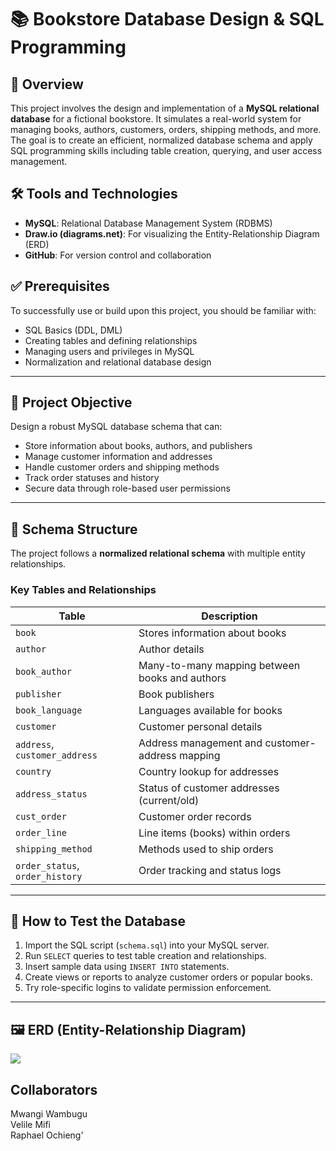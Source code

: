 # 📚 Bookstore Database Design & SQL Programming

## 📌 Overview

This project involves the design and implementation of a **MySQL relational database** for a fictional bookstore. It simulates a real-world system for managing books, authors, customers, orders, shipping methods, and more. The goal is to create an efficient, normalized database schema and apply SQL programming skills including table creation, querying, and user access management.

## 🛠️ Tools and Technologies

- **MySQL**: Relational Database Management System (RDBMS)
- **Draw.io (diagrams.net)**: For visualizing the Entity-Relationship Diagram (ERD)
- **GitHub**: For version control and collaboration

## ✅ Prerequisites

To successfully use or build upon this project, you should be familiar with:

- SQL Basics (DDL, DML)
- Creating tables and defining relationships
- Managing users and privileges in MySQL
- Normalization and relational database design

---

## 🎯 Project Objective

Design a robust MySQL database schema that can:
- Store information about books, authors, and publishers
- Manage customer information and addresses
- Handle customer orders and shipping methods
- Track order statuses and history
- Secure data through role-based user permissions

---

## 🧱 Schema Structure

The project follows a **normalized relational schema** with multiple entity relationships.

### Key Tables and Relationships

| Table | Description |
|-------|-------------|
| `book` | Stores information about books |
| `author` | Author details |
| `book_author` | Many-to-many mapping between books and authors |
| `publisher` | Book publishers |
| `book_language` | Languages available for books |
| `customer` | Customer personal details |
| `address`, `customer_address` | Address management and customer-address mapping |
| `country` | Country lookup for addresses |
| `address_status` | Status of customer addresses (current/old) |
| `cust_order` | Customer order records |
| `order_line` | Line items (books) within orders |
| `shipping_method` | Methods used to ship orders |
| `order_status`, `order_history` | Order tracking and status logs |

---

## 🧪 How to Test the Database

1. Import the SQL script (`schema.sql`) into your MySQL server.
2. Run `SELECT` queries to test table creation and relationships.
3. Insert sample data using `INSERT INTO` statements.
4. Create views or reports to analyze customer orders or popular books.
5. Try role-specific logins to validate permission enforcement.

---

## 🖼️ ERD (Entity-Relationship Diagram)

<img src = "D:/PLP\Web-Dev/SQL/bookstore_database/bookstore_database/bookstoreschema-Page-1.jpg"/>


## Collaborators

Mwangi Wambugu <br>
Velile Mifi <br>
Raphael Ochieng' <br>
